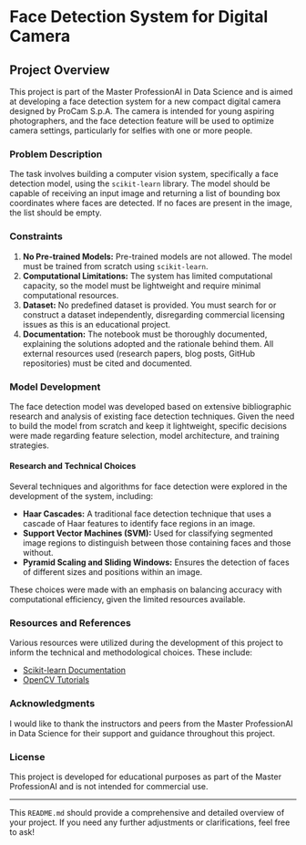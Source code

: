 # Face Detection System for Digital Camera

## Project Overview

This project is part of the Master ProfessionAI in Data Science and is aimed at developing a face detection system for a new compact digital camera designed by ProCam S.p.A. The camera is intended for young aspiring photographers, and the face detection feature will be used to optimize camera settings, particularly for selfies with one or more people.

### Problem Description

The task involves building a computer vision system, specifically a face detection model, using the `scikit-learn` library. The model should be capable of receiving an input image and returning a list of bounding box coordinates where faces are detected. If no faces are present in the image, the list should be empty.

### Constraints

1. **No Pre-trained Models:** Pre-trained models are not allowed. The model must be trained from scratch using `scikit-learn`.
2. **Computational Limitations:** The system has limited computational capacity, so the model must be lightweight and require minimal computational resources.
3. **Dataset:** No predefined dataset is provided. You must search for or construct a dataset independently, disregarding commercial licensing issues as this is an educational project.
4. **Documentation:** The notebook must be thoroughly documented, explaining the solutions adopted and the rationale behind them. All external resources used (research papers, blog posts, GitHub repositories) must be cited and documented.

### Model Development

The face detection model was developed based on extensive bibliographic research and analysis of existing face detection techniques. Given the need to build the model from scratch and keep it lightweight, specific decisions were made regarding feature selection, model architecture, and training strategies.

#### Research and Technical Choices

Several techniques and algorithms for face detection were explored in the development of the system, including:

- **Haar Cascades:** A traditional face detection technique that uses a cascade of Haar features to identify face regions in an image.
- **Support Vector Machines (SVM):** Used for classifying segmented image regions to distinguish between those containing faces and those without.
- **Pyramid Scaling and Sliding Windows:** Ensures the detection of faces of different sizes and positions within an image.

These choices were made with an emphasis on balancing accuracy with computational efficiency, given the limited resources available.


### Resources and References

Various resources were utilized during the development of this project to inform the technical and methodological choices. These include:

- [Scikit-learn Documentation](https://scikit-learn.org/)
- [OpenCV Tutorials](https://docs.opencv.org/master/d6/d00/tutorial_py_root.html)

### Acknowledgments

I would like to thank the instructors and peers from the Master ProfessionAI in Data Science for their support and guidance throughout this project.

### License

This project is developed for educational purposes as part of the Master ProfessionAI and is not intended for commercial use.

---

This `README.md` should provide a comprehensive and detailed overview of your project. If you need any further adjustments or clarifications, feel free to ask!
